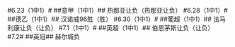 #6.23（1中1）#
##意甲（1中1）##
热那亚让负（热那亚让负）
#6.28（1中1）#
##德乙（1中1）##
汉诺威96胜（胜）
#6.30（1中1）#
##葡超（1中1）##
法马利康让负（让负）
#7.1（1中1）#
##英超（1中1）##
伯恩茅斯让负（让负）
#7.2#
##英冠##
赫尔城负